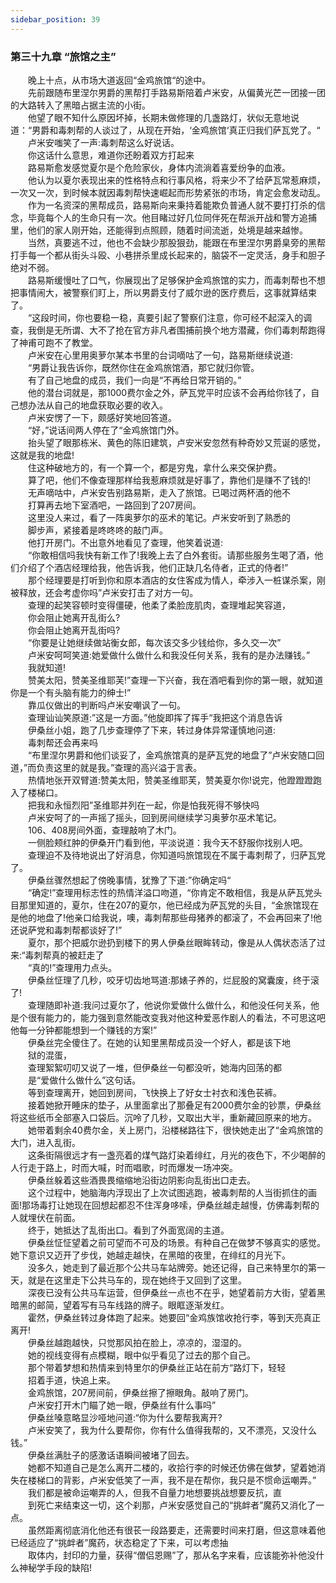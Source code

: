 ```yaml
---
sidebar_position: 39
---
```

### 第三十九章 “旅馆之主”  


　　晚上十点，从市场大道返回“金鸡旅馆“的途中。  
　　先前跟随布里涅尔男爵的黑帮打手路易斯陪着卢米安，从偏黄光芒一团接一团的大路转入了黑暗占据主流的小街。  
　　他望了眼不知什么原因坏掉，长期未做修理的几盏路灯，状似无意地说道：“男爵和毒刺帮的人谈过了，从现在开始，‘金鸡旅馆‘真正归我们萨瓦党了。“  
　　卢米安嗤笑了一声:毒刺帮这么好说话。  
　　你这话什么意思，难道你还盼着双方打起来  
　　路易斯愈发感觉夏尔是个危险家伙，身体内流淌着喜爱纷争的血液。  
　　他认为以夏尔表现出来的性格特点和行事风格，将来少不了给萨瓦常惹麻烦，一次又一次，到时候本就因毒刺帮快速崛起而形势紧张的市场，肯定会愈发动乱。  
　　作为一名资深的黑帮成员，路易斯向来秉持着能欺负普通人就不要打打杀的信念，毕竟每个人的生命只有一次。他目睹过好几位同伴死在帮派开战和警方追捕里，他们的家人刚开始，还能得到点照顾，随着时间流逝，处境是越来越惨。  
　　当然，真要逃不过，他也不会缺少那股狠劲，能跟在布里涅尔男爵臬旁的黑帮打手每一个都从街头斗殴、小巷拼杀里成长起来的，脑袋不一定灵活，身手和胆子绝对不弱。  
　　路易斯缓慢吐了口气，你展现出了足够保护金鸡旅馆的实力，而毒刺帮也不想把事情闹大，被警察们盯上，所以男爵支付了威尔逊的医疗费后，这事就算结束了。  
　　“这段时间，你也要稳一稳，真要引起了警察们注意，你可经不起深入的调查，我倒是无所谓、大不了抢在官方非凡者围捕前换个地方潜藏，你们毒刺帮跑得了神甫可跑不了教堂。  
　　卢米安在心里用奥萝尔某本书里的台词嘀咕了一句，路易斯继续说道:  
　　“男爵让我告诉你，既然你住在金鸡旅馆酒，那它就归你管。  
　　有了自己地盘的成员，我们一向是“不再给日常开销的。”  
　　他的潜台词就是，那1000费尔金之外，萨瓦党平时应该不会再给你钱了，自己想办法从自己的地盘获取必要的收入。  
　　卢米安愣了一下，颇感好笑地回答道。  
　　“好，”说话间两人停在了“金鸡旅馆门外。  
　　抬头望了眼那栋米、黄色的陈旧建筑，卢安米安忽然有种奇妙又荒诞的感觉，这就是我的地盘!  
　　住这种破地方的，有一个算一个，都是穷鬼，拿什么来交保护费。  
　　算了吧，他们不像查理那样给我惹麻烦就是好事了，靠他们是赚不了钱的!  
　　无声嘀咕中，卢米安告别路易斯，走入了旅馆。已喝过两杯酒的他不  
　　打算再去地下室酒吧，一路回到了207房间。  
　　这里没人来过，看了一阵奥萝尔的巫术的笔记。卢米安听到了熟悉的  
　　脚步声，紧接着是咚咚咚的敲门声。  
　　他打开房门。不出意外地看见了查理，他笑着说道:  
　　“你敢相信吗我快有新工作了!我晚上去了白外套街。请那些服务生喝了酒，他们介绍了个酒店经理给我，他告诉我，他们正缺几名侍者，正式的侍者!”  
　　那个经理要是打听到你和原本酒店的女住客成为情人，牵涉入一桩谋杀案，刚被释放，还会考虚你吗”卢米安打击了对方一句。  
　　查理的起笑容顿时变得僵硬，他柔了柔脸庞肌肉，查理堆起笑容道，  
　　你会阻止她离开乱街么?  
　　你会阻止她离开乱街吗?  
　　“你要是让她继续做站衡女郎，每次该交多少钱给你，多久交一次”  
　　卢米安呵呵笑道:她爱做什么做什么和我没任何关系，我有的是办法赚钱。”  
　　我就知道!  
　　赞美太阳，赞美圣维耶芙!”查理一下兴奋，我在酒吧看到你的第一眼，就知道你是一个有头脑有能力的绅士!”  
　　靠瓜仪做出的判断吗卢米安嘲讽了一句。  
　　查理讪讪笑原道:”这是一方面。”他旋即挥了挥手“我把这个消息告诉  
　　伊桑丝小姐，跑了几步查理停了下来，转过身体异常谨慎地问道:  
　　毒刺帮还会再来吗  
　　“布里涅尔男爵和他们谈妥了，金鸡旅馆真的是萨瓦党的地盘了”卢米安随口回道，”而负责这里的就是我。”查理的高兴溢于言表。  
　　热情地张开双臂道:赞美太阳，赞美圣维耶芙，赞美夏尔你!说完，他蹬蹬蹬跑入了楼梯口。  
　　把我和永恒烈阳”圣维耶并列在一起，你是怕我死得不够快吗  
　　卢米安呵了的一声摇了摇头，回到房间继续学习奥萝尔巫术笔记。  
　　106、408房间外面，查理敲响了木门。  
　　一侧脸颊红肿的伊桑开门看到他，平淡说道：我今天不舒服你找别人吧。  
　　查理迫不及待地说出了好消息，你知道吗旅馆现在不属于毒刺帮了，归萨瓦党了。  
　　伊桑丝骤然想起了傍晚事情，犹豫了下道:”你确定吗“  
　　“确定!”查理用标志性的热情洋溢口吻道，“你肯定不敢相信，我是从萨瓦党头目那里知道的，夏尔，住在207的夏尔，他已经成为萨瓦党的头目，“金旅馆现在是他的地盘了!他亲口给我说，噢，毒刺帮那些母猪养的都滚了，不会再回来了!他还说萨党和毒刺帮都谈好了!”  
　　夏尔，那个把威尔逊扔到楼下的男人伊桑丝眼眸转动，像是从人偶状态活了过来:“毒刺帮真的被赶走了  
　　“真的!”查理用力点头。  
　　伊桑丝怔理了几秒，咬牙切齿地骂道:那婊子养的，烂屁股的窝囊废，终于滚了!  
　　查理随即补道:我问过夏尔了，他说你爱做什么做什么，和他没任何关系，他是个很有能力的，能力强到意然能改变我对他这种爱恶作剧人的看法，不可思这吧他每一分钟都能想到一个赚钱的方案!”  
　　伊桑丝完全傻住了。在她的认知里黑帮成员没一个好人，都是该下地  
　　狱的混蛋，  
　　查理絮絮叨叨又说了一堆，但伊桑丝一句都没听，她海内回荡的都  
　　是“爱做什么做什么”这句话。  
　　等到查理离开，她回到房间，飞快换上了好女士衬衣和浅色苌裤。  
　　接着她掀开睡床的垫子，从里面拿出了那叠足有2000费尔金的钞票，伊桑丝将这些纸币全部塞入口袋后。沉呤了几秒，又取出大半，重新藏回原来的地方。  
　　她带着剩余40费尔金，关上房门，沿楼梯路往下，很快她走出了“金鸡旅馆的大门，进入乱街。  
　　这条街隔很远才有一盏亮着的煤气路灯染着绯红，月光的夜色下，不少喝醉的人行走于路上，时而大喊，时而唱歌，时而爆发一场冲突。  
　　伊桑丝躲着这些酒畏畏缩缩地沿街边阴影向乱街出口走去。  
　　这个过程中，她脑海内浮现出了上次试图逃跑，被毒刺帮的人当街抓住的画面!那场毒打让她现在回想起都忍不住浑身哆嗦，伊桑丝越走越慢，仿佛毒刺帮的人就埋伏在前面。  
　　终于，她抵达了乱街出口。看到了外面宽阔的主道。  
　　伊桑丝怔怔望着之前可望而不可及的场景。有种自己在做梦不够真实的感觉。她下意识又迈开了步伐，她越走越快，在黑暗的夜里，在绯红的月光下。  
　　没多久，她走到了最近那个公共马车站牌旁。她还记得，自己来特里尔的第一天，就是在这里走下公共马车的，现在她终于又回到了这里。  
　　深夜已没有公共马车运营，但伊桑丝一点也不在乎，她望着前方大街，望着黑暗黑的邮简，望着写有马车线路的牌子。眼眶逐渐发红。  
　　霍然，伊桑丝转过身体跑了起来。她要回“金鸡族馆收抢行李，等到天亮真正离开!  
　　伊桑丝越跑越快，只觉那风拍在脸上，凉凉的，湿湿的。  
　　她的视线变得有点模糊，眼中似乎看见了过去的那个自己。  
　　那个带着梦想和热情来到特里尔的伊桑丝正站在前方“路灯下，轻轻  
　　招着手道，快追上来。  
　　金鸡旅馆，207房间前，伊桑丝擦了擦眼角。敲响了房门。  
　　卢米安打开木门瞄了她一眼，伊桑丝有什么事吗”  
　　伊桑丝嗓意略显沙哑地问道:“你为什么要帮我离开?  
　　卢米安笑了，我为什么要帮你，你有什么值得我帮的，又不漂亮，又没什么钱。”  
　　伊桑丝满肚子的感激话语瞬间被堵了回去。  
　　她都不知道自己是怎么离开二楼的，收拾行李的时候还仿佛在做梦，望着她消失在楼梯口的背影，卢米安低笑了一声，我不是在帮你，我只是不惯命运嘲弄。”  
　　我们都是被命运嘲弄的人，但我不自量力地想要挑战想要反抗，直  
　　到死亡来结束这一切，这个刹那，卢米安感觉自己的“挑衅者”魔药又消化了一点。  
　　虽然距离彻底消化他还有很苌一段路要走，还需要时间来打磨，但这意味着他已经适应了“挑衅者”魔药，状态稳定了下来，可以考虑抽  
　　取体内，封印的力量，获得“僧侣恩赐”了，那从名字来看，应该能弥补他没什么神秘学手段的缺陷!  
